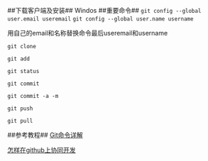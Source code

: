 ##下载客户端及安装##
Windos
##重要命令##
`git config --global user.email useremail`
`git config --global user.name username`

用自己的email和名称替换命令最后useremail和username

`git clone`

`git add`

`git status`

`git commit`
 
`git commit -a -m` 

`git push`

`git pull`

##参考教程##
[Git命令详解](http://blog.csdn.net/windows_nt/article/details/24557831)

[怎样在github上协同开发](http://blog.csdn.net/koffuxu/article/details/39010803)